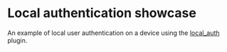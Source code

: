 # Local authentication showcase

An example of local user authentication on a device using the [local_auth](https://pub.dev/packages/local_auth) plugin.
